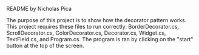 README
by Nicholas Pica

The purpose of this project is to show how the decorator pattern works.
This project requires these files to run correctly: BorderDecorator.cs, ScrollDecorator.cs, ColorDecorator.cs, Decorator.cs, Widget.cs,
TextField.cs, and Program.cs.
The program is ran by clicking on the "start" button at the top of the screen.
